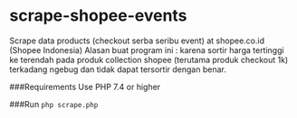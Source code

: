 # scrape-shopee-events
Scrape data products (checkout serba seribu event) at shopee.co.id (Shopee Indonesia)
Alasan buat program ini : karena sortir harga tertinggi ke terendah pada produk collection shopee (terutama produk checkout 1k) terkadang ngebug dan tidak dapat tersortir dengan benar.

###Requirements
Use PHP 7.4 or higher

###Run
`php scrape.php`
